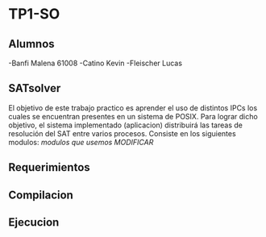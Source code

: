 # TP1-SO

## Alumnos
-Banfi Malena 61008
-Catino Kevin
-Fleischer Lucas


## SATsolver
El objetivo de este trabajo practico es aprender el uso de distintos IPCs los cuales se encuentran presentes en un sistema de POSIX. Para lograr dicho objetivo, el sistema implementado (aplicacion) distribuirá las tareas de resolución del SAT entre varios procesos. Consiste en los siguientes modulos:
*modulos que usemos MODIFICAR*

## Requerimientos


## Compilacion


## Ejecucion
